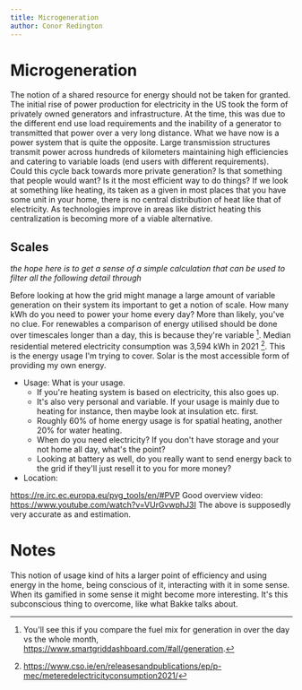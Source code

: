 ```yaml
---
title: Microgeneration
author: Conor Redington
---
```


# Microgeneration

The notion of a shared resource for energy should not be taken for granted. The initial rise of power production for
electricity in the US took the form of privately owned generators and infrastructure. At the time, this was due to the
different end use load requirements and the inability of a generator to transmitted that power over a very long
distance. What we have now is a power system that is quite the opposite. Large transmission structures transmit power
across hundreds of kilometers maintaining high efficiencies and catering to variable loads (end users with different
requirements). Could this cycle back towards more private generation? Is that something that people would want? Is it
the most efficient way to do things? If we look at something like heating, its taken as a given in most places that you
have some unit in your home, there is no central distribution of heat like that of electricity. As technologies improve
in areas like district heating this centralization is becoming more of a viable alternative. 

## Scales
_the hope here is to get a sense of a simple calculation that can be used to filter all the following detail through_

Before looking at how the grid might manage a large amount of variable generation on their system its important to get a
notion of scale. How many kWh do you need to power your home every day? More than likely, you've no clue. For renewables
a comparison of energy utilised should be done over timescales longer than a day, this is because they're variable [^1].
Median residential metered electricity consumption was 3,594 kWh in 2021 [^2]. This is the energy usage I'm trying to
cover. Solar is the most accessible form of providing my own energy. 

* Usage: What is your usage.
    * If you're heating system is based on electricity, this also goes up.
    * It's also very personal and variable. If your usage is mainly due to heating for instance, then maybe look at
      insulation etc. first. 
    * Roughly 60% of home energy usage is for spatial heating, another 20% for water heating.
    * When do you need electricity? If you don't have storage and your not home all day, what's the point?
    * Looking at battery as well, do you really want to send energy back to the grid if they'll just resell it to you
      for more money?
* Location: 



https://re.jrc.ec.europa.eu/pvg_tools/en/#PVP
Good overview video: https://www.youtube.com/watch?v=VUrGvwphJ3I The above is supposedly very accurate as and
estimation.

[^1]: You'll see this if you compare the fuel mix for generation in over the day vs the whole month, https://www.smartgriddashboard.com/#all/generation.
[^2]: https://www.cso.ie/en/releasesandpublications/ep/p-mec/meteredelectricityconsumption2021/

# Notes

This notion of usage kind of hits a larger point of efficiency and using energy in the home, being conscious of it,
interacting with it in some sense. When its gamified in some sense it might become more interesting. It's this
subconscious thing to overcome, like what Bakke talks about.
